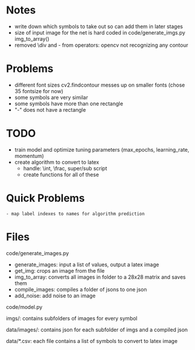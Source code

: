 # Notes

- write down which symbols to take out so can add them in later stages
- size of input image for the net is hard coded in code/generate_imgs.py img_to_array()
- removed \div and - from operators: opencv not recognizing any contour

# Problems

- different font sizes cv2.findcontour messes up on smaller fonts 
(chose 35 fontsize for now)
- some symbols are very similar
- some symbols have more than one rectangle
- "-" does not have a rectangle

# TODO

- train model and optimize tuning parameters (max_epochs, learning_rate, momentum)
- create algorithm to convert to latex
    - handle: \int, \frac, super/sub script
    - create functions for all of these

# Quick Problems
    - map label indexes to names for algorithm prediction


# Files

code/generate_images.py

- generate_images: input a list of values, output a latex image
- get_img: crops an image from the file
- img_to_array: converts all images in folder to a 28x28 matrix and saves them
- compile_images: compiles a folder of jsons to one json
- add_noise: add noise to an image

code/model.py

imgs/: contains subfolders of images for every symbol

data/images/: contains json for each subfolder of imgs and a compiled json

data/*.csv: each file contains a list of symbols to convert to latex image
